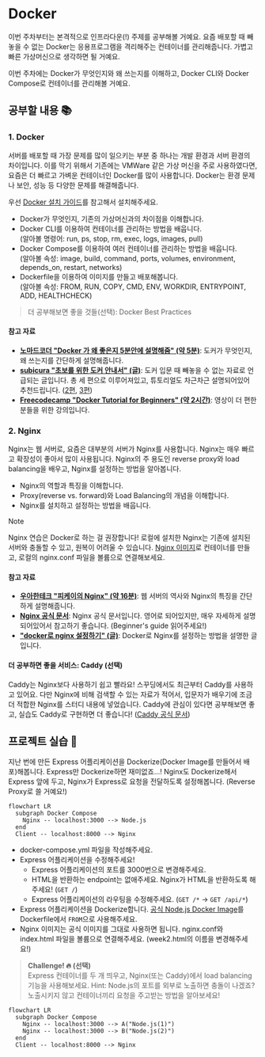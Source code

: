 # Docker

이번 주차부터는 본격적으로 인프라다운(!) 주제를 공부해볼 거예요. 요즘 배포할 때 빼놓을 수 없는 Docker는 응용프로그램을 격리해주는 컨테이너를 관리해줍니다. 가볍고 빠른 가상머신으로 생각하면 될 거예요.

이번 주차에는 Docker가 무엇인지와 왜 쓰는지를 이해하고, Docker CLI와 Docker Compose로 컨테이너를 관리해볼 거예요.

## 공부할 내용 📚

### 1. Docker

서버를 배포할 때 가장 문제를 많이 일으키는 부분 중 하나는 개발 환경과 서버 환경의 차이입니다. 이를 막기 위해서 기존에는 VMWare 같은 가상 머신을 주로 사용하였다면, 요즘은 더 빠르고 가벼운 컨테이너인 Docker를 많이 사용합니다. Docker는 환경 문제나 보안, 성능 등 다양한 문제를 해결해줍니다.

우선 [Docker 설치 가이드](../reference/Install%20Docker.md)를 참고해서 설치해주세요.

- Docker가 무엇인지, 기존의 가상머신과의 차이점을 이해합니다.
- Docker CLI를 이용하여 컨테이너를 관리하는 방법을 배웁니다.  
  (알아볼 명령어: run, ps, stop, rm, exec, logs, images, pull)
- Docker Compose를 이용하여 여러 컨테이너를 관리하는 방법을 배웁니다.  
  (알아볼 속성: image, build, command, ports, volumes, environment, depends_on, restart, networks)
- Dockerfile을 이용하여 이미지를 만들고 배포해봅니다.  
  (알아볼 속성: FROM, RUN, COPY, CMD, ENV, WORKDIR, ENTRYPOINT, ADD, HEALTHCHECK)

> 더 공부해보면 좋을 것들(선택): Docker Best Practices

#### 참고 자료

- **[노마드코더 "Docker 가 왜 좋은지 5분안에 설명해줌" (약 5분)](https://youtu.be/chnCcGCTyBg?si=FWg6DVKfOjTCgCOb)**: 도커가 무엇인지, 왜 쓰는지를 간단하게 설명해줍니다.
- **[subicura "초보를 위한 도커 안내서" (글)](https://subicura.com/2017/01/19/docker-guide-for-beginners-1.html)**: 도커 입문 때 빼놓을 수 없는 자료로 언급되는 글입니다. 총 세 편으로 이루어져있고, 튜토리얼도 차근차근 설명되어있어 추천드립니다. ([2편](https://subicura.com/2017/01/19/docker-guide-for-beginners-2.html), [3편](https://subicura.com/2017/02/10/docker-guide-for-beginners-create-image-and-deploy.html))
- **[Freecodecamp "Docker Tutorial for Beginners" (약 2시간)](https://youtu.be/fqMOX6JJhGo?si=rud5_lyC_N53ZO7x)**: 영상이 더 편한 분들을 위한 강의입니다.

### 2. Nginx

Nginx는 웹 서버로, 요즘은 대부분의 서버가 Nginx를 사용합니다. Nginx는 매우 빠르고 확장성이 좋아서 많이 사용됩니다. Nginx의 주 용도인 reverse proxy와 load balancing을 배우고, Nginx를 설정하는 방법을 알아봅니다.

- Nginx의 역할과 특징을 이해합니다.
- Proxy(reverse vs. forward)와 Load Balancing의 개념을 이해합니다.
- Nginx를 설치하고 설정하는 방법을 배웁니다.

> [!NOTE]  
> Nginx 연습은 Docker로 하는 걸 권장합니다! 로컬에 설치한 Nginx는 기존에 설치된 서버와 충돌할 수 있고, 원복이 어려울 수 있습니다. [Nginx 이미지](https://hub.docker.com/_/nginx)로 컨테이너를 만들고, 로컬의 nginx.conf 파일을 볼륨으로 연결해보세요.

#### 참고 자료

- **[우아한테크 "피케이의 Nginx" (약 16분)](https://youtu.be/6FAwAXXj5N0?si=G7JUxntHPVx7L8gb)**: 웹 서버의 역사와 Nginx의 특징을 간단하게 설명해줍니다.
- **[Nginx 공식 문서](https://nginx.org/en/docs/beginners_guide.html)**: Nginx 공식 문서입니다. 영어로 되어있지만, 매우 자세하게 설명되어있어서 참고하기 좋습니다. (Beginner's guide 읽어주세요!)
- **["docker로 nginx 설정하기" (글)](https://middleearth.tistory.com/49)**: Docker로 Nginx를 설정하는 방법을 설명한 글입니다.

#### 더 공부하면 좋을 서비스: Caddy (선택)

Caddy는 Nginx보다 사용하기 쉽고 빨라요! 스꾸딩에서도 최근부터 Caddy를 사용하고 있어요. 다만 Nginx에 비해 검색할 수 있는 자료가 적어서, 입문자가 배우기에 조금 더 적합한 Nginx를 스터디 내용에 넣었습니다. Caddy에 관심이 있다면 공부해보면 좋고, 실습도 Caddy로 구현하면 더 좋습니다! ([Caddy 공식 문서](https://caddyserver.com/docs/))

## 프로젝트 실습 🎈

지난 번에 만든 Express 어플리케이션을 Dockerize(Docker Image를 만들어서 배포)해봅니다. Express만 Dockerize하면 재미없죠...! Nginx도 Dockerize해서 Express 앞에 두고, Nginx가 Express로 요청을 전달하도록 설정해봅니다. (Reverse Proxy로 쓸 거예요!)

```mermaid
flowchart LR
  subgraph Docker Compose
    Nginx -- localhost:3000 --> Node.js
  end
  Client -- localhost:8000 --> Nginx
```

- docker-compose.yml 파일을 작성해주세요.
- Express 어플리케이션을 수정해주세요!
  - Express 어플리케이션의 포트를 3000번으로 변경해주세요.
  - HTML을 반환하는 endpoint는 없애주세요. Nginx가 HTML을 반환하도록 해주세요! (`GET /`)
  - Express 어플리케이션의 라우팅을 수정해주세요. (`GET /*` → `GET /api/*`)
- Express 어플리케이션을 Dockerize합니다. [공식 Node.js Docker Image](https://hub.docker.com/_/node/)를 Dockerfile에서 `FROM`으로 사용해주세요.
- Nginx 이미지는 공식 이미지를 그대로 사용하면 됩니다. nginx.conf와 index.html 파일을 볼륨으로 연결해주세요. (week2.html의 이름을 변경해주세요!)

> **Challenge! 🔥 (선택)**  
> Express 컨테이너를 두 개 띄우고, Nginx(또는 Caddy)에서 load balancing 기능을 사용해보세요.
> Hint: Node.js의 포트를 외부로 노출하면 충돌이 나겠죠? 노출시키지 않고 컨테이너끼리 요청을 주고받는 방법을 알아보세요!

```mermaid
flowchart LR
  subgraph Docker Compose
    Nginx -- localhost:3000 --> A("Node.js(1)")
    Nginx -- localhost:3000 --> B("Node.js(2)")
  end
  Client -- localhost:8000 --> Nginx
```
